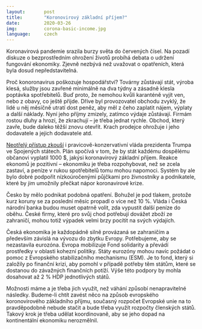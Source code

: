 ```yaml
---
layout:       post
title:        "Koronovirový základní příjem?"
date:         2020-03-26
img:          corona-basic-income.jpg
language:     czech
---
```


Koronavirová pandemie srazila burzy světa do červených čísel. Na pozadí diskuze o bezprostředním ohrožení životů probíhá debata o udržení fungování ekonomiky. Zjevně nezbývá než uvažovat o opatřeních, která byla dosud nepředstavitelná.

<!--more-->

Proč konoronavirus poškozuje hospodářství? Továrny zůstávají stát, výroba klesá, služby jsou zavřené minimálně na dva týdny a zásadně klesla poptávka spotřebitelů. Buď proto, že nemohou kvůli karanténě vyjít ven, nebo z obavy, co ještě přijde. Dříve byl provozovatel obchodu zvyklý, že lidé u něj měsíčně utratí dost peněz, aby měl z čeho zaplatit nájem, výplaty a další náklady. Nyní jeho příjmy zmizely, zatímco výdaje zůstávají. Firmám rostou dluhy a hrozí, že zkrachují – je třeba jednat rychle. Obchod, který zavře, bude daleko těžší znovu otevřít. Krach prodejce ohrožuje i jeho dodavatele a jejich dodavatele atd.

[Neotřelý přístup zkouší](https://thehill.com/homenews/administration/488412-mnuchin-americans-could-get-two-coronavirus-stimulus-checks-within-9) i pravicově-konzervativní vláda prezidenta Trumpa ve Spojených státech. Plán spočívá v tom, že by stát každému dospělému občanovi vyplatil 1000 $, jakýsi koronavirový základní příjem. Reakce ekonomů je pozitivní – ekonomiku je třeba rozpohybovat, než se zcela zastaví, a peníze v rukou spotřebitelů tomu mohou napomoci. Systém by ale bylo dobré podpořit nízkoúročenými půjčkami pro živnostníky a podnikatele, které by jim umožnily přečkat nápor koronavirové krize.

Česko by mělo podnikat podobná opatření. Bohužel je pod tlakem, protože kurz koruny se za poslední měsíc propadl o více než 10 %. Vláda i Česká národní banka budou muset opatrně volit, zda vypustit další peníze do oběhu. České firmy, které pro svůj chod potřebují dovážet zboží ze zahraničí, mohou totiž výpadek velmi brzy pocítit na svých výdajích.

Česká ekonomika je každopádně silně provázaná se zahraničím a především závislá na vývozu do zbytku Evropy. Potřebujeme, aby se nezastavila eurozóna. Evropa mobilizuje Fond solidarity a převádí prostředky v oblasti kohezní politiky. Státy eurozóny mohou navíc požádat o pomoc z Evropského stabilizačního mechanismu (ESM). Je to fond, který si založily po finanční krizi, aby pomohl v případě potřeby těm státům, které se dostanou do závažných finančních potíží. Výše této podpory by mohla dosahovat až 2 % HDP jednotlivých států.

Možnosti máme a je třeba jich využít, než váhání způsobí nenapravitelné následky. Budeme-li chtít zavést něco na způsob evropského koronovirového základního příjmu, současný rozpočet Evropské unie na to pravděpodobně nebude stačit a bude třeba využít rozpočty členských států. Takový krok je třeba udělat koordinovaně, aby se jeho dopad na kontinentální ekonomiku nerozmělnil.

